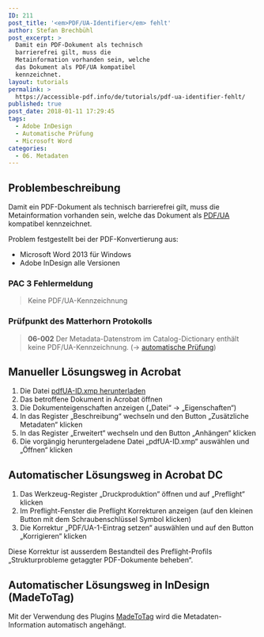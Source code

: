 ```yaml
---
ID: 211
post_title: '<em>PDF/UA-Identifier</em> fehlt'
author: Stefan Brechbühl
post_excerpt: >
  Damit ein PDF-Dokument als technisch
  barrierefrei gilt, muss die
  Metainformation vorhanden sein, welche
  das Dokument als PDF/UA kompatibel
  kennzeichnet.
layout: tutorials
permalink: >
  https://accessible-pdf.info/de/tutorials/pdf-ua-identifier-fehlt/
published: true
post_date: 2018-01-11 17:29:45
tags:
  - Adobe InDesign
  - Automatische Prüfung
  - Microsoft Word
categories:
  - 06. Metadaten
---
```

## Problembeschreibung

Damit ein PDF-Dokument als technisch barrierefrei gilt, muss die Metainformation vorhanden sein, welche das Dokument als [PDF/UA][1] kompatibel kennzeichnet.

Problem festgestellt bei der PDF-Konvertierung aus:

*   Microsoft Word 2013 für Windows
*   Adobe InDesign alle Versionen

### PAC 3 Fehlermeldung

> Keine PDF/UA-Kennzeichnung

### Prüfpunkt des Matterhorn Protokolls

> **06-002** Der Metadata-Datenstrom im Catalog-Dictionary enthält keine PDF/UA-Kennzeichnung. (→ [automatische Prüfung][2])

## Manueller Lösungsweg in Acrobat

1.  Die Datei [pdfUA-ID.xmp herunterladen][3]
2.  Das betroffene Dokument in Acrobat öffnen
3.  Die Dokumenteigenschaften anzeigen („Datei“ → „Eigenschaften“)
4.  In das Register „Beschreibung“ wechseln und den Button „Zusätzliche Metadaten“ klicken
5.  In das Register „Erweitert“ wechseln und den Button „Anhängen“ klicken
6.  Die vorgängig heruntergeladene Datei „pdfUA-ID.xmp“ auswählen und „Öffnen“ klicken

## Automatischer Lösungsweg in Acrobat DC

1.  Das Werkzeug-Register „Druckproduktion“ öffnen und auf „Preflight“ klicken
2.  Im Preflight-Fenster die Preflight Korrekturen anzeigen (auf den kleinen Button mit dem Schraubenschlüssel Symbol klicken)
3.  Die Korrektur „PDF/UA-1-Eintrag setzen“ auswählen und auf den Button „Korrigieren“ klicken

Diese Korrektur ist ausserdem Bestandteil des Preflight-Profils „Strukturprobleme getaggter PDF-Dokumente beheben“.

## Automatischer Lösungsweg in InDesign (MadeToTag)

Mit der Verwendung des Plugins [MadeToTag][4] wird die Metadaten-Information automatisch angehängt.

 [1]: https://accessible-pdf.info/de/glossar/#pdf-ua
 [2]: https://accessible-pdf.info/de/glossar/#automatische-pruefung
 [3]: https://taggedpdf.com/xmp/pdfUA-ID.xmp
 [4]: https://www.axaio.com/doku.php/de:products:madetotag
